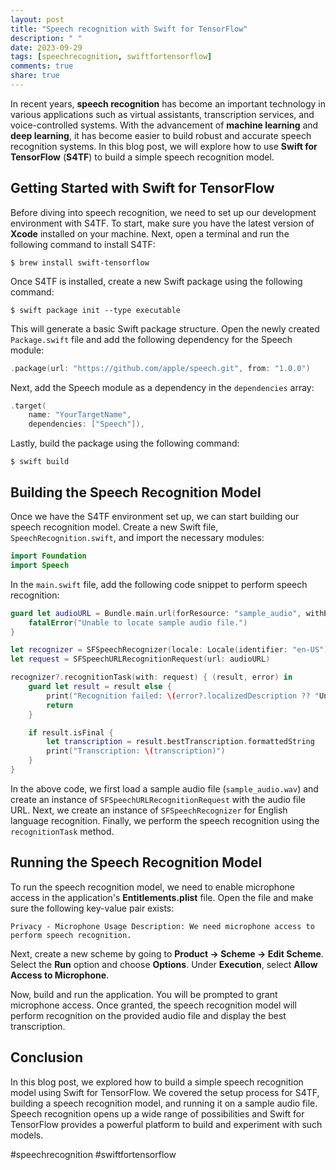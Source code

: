 ```yaml
---
layout: post
title: "Speech recognition with Swift for TensorFlow"
description: " "
date: 2023-09-29
tags: [speechrecognition, swiftfortensorflow]
comments: true
share: true
---
```


In recent years, **speech recognition** has become an important technology in various applications such as virtual assistants, transcription services, and voice-controlled systems. With the advancement of **machine learning** and **deep learning**, it has become easier to build robust and accurate speech recognition systems. In this blog post, we will explore how to use **Swift for TensorFlow** (**S4TF**) to build a simple speech recognition model.

## Getting Started with Swift for TensorFlow

Before diving into speech recognition, we need to set up our development environment with S4TF. To start, make sure you have the latest version of **Xcode** installed on your machine. Next, open a terminal and run the following command to install S4TF:

```
$ brew install swift-tensorflow
```

Once S4TF is installed, create a new Swift package using the following command:

```
$ swift package init --type executable
```

This will generate a basic Swift package structure. Open the newly created `Package.swift` file and add the following dependency for the Speech module:

```swift
.package(url: "https://github.com/apple/speech.git", from: "1.0.0")
```

Next, add the Speech module as a dependency in the `dependencies` array:

```swift
.target(
    name: "YourTargetName",
    dependencies: ["Speech"]),
```

Lastly, build the package using the following command:

```
$ swift build
```

## Building the Speech Recognition Model

Once we have the S4TF environment set up, we can start building our speech recognition model. Create a new Swift file, `SpeechRecognition.swift`, and import the necessary modules:

```swift
import Foundation
import Speech
```

In the `main.swift` file, add the following code snippet to perform speech recognition:

```swift
guard let audioURL = Bundle.main.url(forResource: "sample_audio", withExtension: "wav") else {
    fatalError("Unable to locate sample audio file.")
}

let recognizer = SFSpeechRecognizer(locale: Locale(identifier: "en-US"))
let request = SFSpeechURLRecognitionRequest(url: audioURL)

recognizer?.recognitionTask(with: request) { (result, error) in
    guard let result = result else {
        print("Recognition failed: \(error?.localizedDescription ?? "Unknown error")")
        return
    }

    if result.isFinal {
        let transcription = result.bestTranscription.formattedString
        print("Transcription: \(transcription)")
    }
}
```

In the above code, we first load a sample audio file (`sample_audio.wav`) and create an instance of `SFSpeechURLRecognitionRequest` with the audio file URL. Next, we create an instance of `SFSpeechRecognizer` for English language recognition. Finally, we perform the speech recognition using the `recognitionTask` method.

## Running the Speech Recognition Model

To run the speech recognition model, we need to enable microphone access in the application's **Entitlements.plist** file. Open the file and make sure the following key-value pair exists:

```
Privacy - Microphone Usage Description: We need microphone access to perform speech recognition.
```

Next, create a new scheme by going to **Product -> Scheme -> Edit Scheme**. Select the **Run** option and choose **Options**. Under **Execution**, select **Allow Access to Microphone**.

Now, build and run the application. You will be prompted to grant microphone access. Once granted, the speech recognition model will perform recognition on the provided audio file and display the best transcription.

## Conclusion

In this blog post, we explored how to build a simple speech recognition model using Swift for TensorFlow. We covered the setup process for S4TF, building a speech recognition model, and running it on a sample audio file. Speech recognition opens up a wide range of possibilities and Swift for TensorFlow provides a powerful platform to build and experiment with such models.

#speechrecognition #swiftfortensorflow